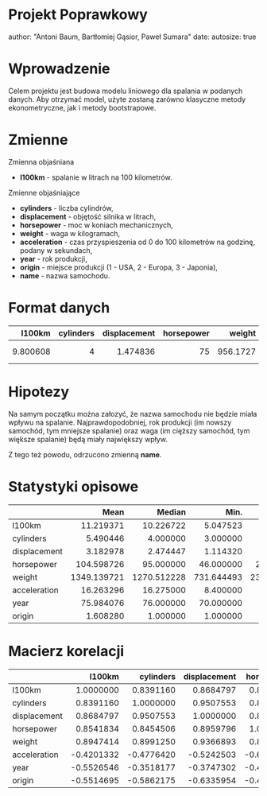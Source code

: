 <style>
.reveal h1, .reveal h2, .reveal h3 {
  word-wrap: normal;
  -moz-hyphens: none;
}
.small-code pre code {
  font-size: 1em;
}
.midcenter {
    position: fixed;
    top: 50%;
    left: 50%;
}
.footer {
    color: black; background: #E8E8E8;
    position: fixed; top: 90%;
    text-align:center; width:100%;
}
.pinky .reveal .state-background {
  background: #FF69B4;
} 
.pinky .reveal h1,
.pinky .reveal h2,
.pinky .reveal p {
  color: black;
}
</style>



Projekt Poprawkowy
========================================================
author: "Antoni Baum, Bartłomiej Gąsior, Paweł Sumara"
date: 
autosize: true

Wprowadzenie
========================================================

Celem projektu jest budowa modelu liniowego dla spalania w podanych danych. Aby otrzymać model, użyte zostaną zarówno klasyczne metody ekonometryczne, jak i metody bootstrapowe.

Zmienne
========================================================
Zmienna objaśniana

- **l100km** - spalanie w litrach na 100 kilometrów.

Zmienne objaśniające

- **cylinders** - liczba cylindrów,
- **displacement** - objętość silnika w litrach,
- **horsepower** - moc w koniach mechanicznych,
- **weight** - waga w kilogramach,
- **acceleration** - czas przyspieszenia od 0 do 100 kilometrów na godzinę, podany w sekundach,
- **year** - rok produkcji,
- **origin** - miejsce produkcji (1 - USA, 2 - Europa, 3 - Japonia),
- **name** - nazwa samochodu.

Format danych
========================================================

<table class="table" style="margin-left: auto; margin-right: auto;">
 <thead>
  <tr>
   <th style="text-align:right;"> l100km </th>
   <th style="text-align:right;"> cylinders </th>
   <th style="text-align:right;"> displacement </th>
   <th style="text-align:right;"> horsepower </th>
   <th style="text-align:right;"> weight </th>
   <th style="text-align:right;"> acceleration </th>
   <th style="text-align:right;"> year </th>
   <th style="text-align:right;"> origin </th>
   <th style="text-align:left;"> name </th>
  </tr>
 </thead>
<tbody>
  <tr>
   <td style="text-align:right;"> 9.800608 </td>
   <td style="text-align:right;"> 4 </td>
   <td style="text-align:right;"> 1.474836 </td>
   <td style="text-align:right;"> 75 </td>
   <td style="text-align:right;"> 956.1727 </td>
   <td style="text-align:right;"> 16.275 </td>
   <td style="text-align:right;"> 74 </td>
   <td style="text-align:right;"> 2 </td>
   <td style="text-align:left;"> fiat 128 </td>
  </tr>
</tbody>
</table>

Hipotezy
========================================================
Na samym początku można załozyć, że nazwa samochodu nie będzie miała wpływu na spalanie. Najprawdopodobniej, rok produkcji (im nowszy samochód, tym mniejsze spalanie) oraz waga (im cięższy samochód, tym większe spalanie) będą miały największy wpływ.

Z tego też powodu, odrzucono zmienną **name**.



Statystyki opisowe
========================================================
<table class="table" style="margin-left: auto; margin-right: auto;">
 <thead>
  <tr>
   <th style="text-align:left;">   </th>
   <th style="text-align:right;"> Mean </th>
   <th style="text-align:right;"> Median </th>
   <th style="text-align:right;"> Min. </th>
   <th style="text-align:right;"> Max. </th>
   <th style="text-align:right;"> Std. dev. </th>
   <th style="text-align:right;"> CV </th>
   <th style="text-align:right;"> Skewness </th>
   <th style="text-align:right;"> Kurtosis </th>
  </tr>
 </thead>
<tbody>
  <tr>
   <td style="text-align:left;"> l100km </td>
   <td style="text-align:right;"> 11.219371 </td>
   <td style="text-align:right;"> 10.226722 </td>
   <td style="text-align:right;"> 5.047523 </td>
   <td style="text-align:right;"> 26.134955 </td>
   <td style="text-align:right;"> 3.9091189 </td>
   <td style="text-align:right;"> 0.3484259 </td>
   <td style="text-align:right;"> 0.7546959 </td>
   <td style="text-align:right;"> 0.0769452 </td>
  </tr>
  <tr>
   <td style="text-align:left;"> cylinders </td>
   <td style="text-align:right;"> 5.490446 </td>
   <td style="text-align:right;"> 4.000000 </td>
   <td style="text-align:right;"> 3.000000 </td>
   <td style="text-align:right;"> 8.000000 </td>
   <td style="text-align:right;"> 1.7111468 </td>
   <td style="text-align:right;"> 0.3116590 </td>
   <td style="text-align:right;"> 0.4895637 </td>
   <td style="text-align:right;"> -1.4181049 </td>
  </tr>
  <tr>
   <td style="text-align:left;"> displacement </td>
   <td style="text-align:right;"> 3.182978 </td>
   <td style="text-align:right;"> 2.474447 </td>
   <td style="text-align:right;"> 1.114320 </td>
   <td style="text-align:right;"> 7.456114 </td>
   <td style="text-align:right;"> 1.7205287 </td>
   <td style="text-align:right;"> 0.5405405 </td>
   <td style="text-align:right;"> 0.6699253 </td>
   <td style="text-align:right;"> -0.8503270 </td>
  </tr>
  <tr>
   <td style="text-align:left;"> horsepower </td>
   <td style="text-align:right;"> 104.598726 </td>
   <td style="text-align:right;"> 95.000000 </td>
   <td style="text-align:right;"> 46.000000 </td>
   <td style="text-align:right;"> 230.000000 </td>
   <td style="text-align:right;"> 38.1476633 </td>
   <td style="text-align:right;"> 0.3647049 </td>
   <td style="text-align:right;"> 1.0228742 </td>
   <td style="text-align:right;"> 0.5131599 </td>
  </tr>
  <tr>
   <td style="text-align:left;"> weight </td>
   <td style="text-align:right;"> 1349.139721 </td>
   <td style="text-align:right;"> 1270.512228 </td>
   <td style="text-align:right;"> 731.644493 </td>
   <td style="text-align:right;"> 2331.464782 </td>
   <td style="text-align:right;"> 389.8955852 </td>
   <td style="text-align:right;"> 0.2889957 </td>
   <td style="text-align:right;"> 0.4744613 </td>
   <td style="text-align:right;"> -0.9000924 </td>
  </tr>
  <tr>
   <td style="text-align:left;"> acceleration </td>
   <td style="text-align:right;"> 16.263296 </td>
   <td style="text-align:right;"> 16.275000 </td>
   <td style="text-align:right;"> 8.400000 </td>
   <td style="text-align:right;"> 24.885000 </td>
   <td style="text-align:right;"> 2.8714069 </td>
   <td style="text-align:right;"> 0.1765575 </td>
   <td style="text-align:right;"> 0.1791872 </td>
   <td style="text-align:right;"> 0.1994252 </td>
  </tr>
  <tr>
   <td style="text-align:left;"> year </td>
   <td style="text-align:right;"> 75.984076 </td>
   <td style="text-align:right;"> 76.000000 </td>
   <td style="text-align:right;"> 70.000000 </td>
   <td style="text-align:right;"> 82.000000 </td>
   <td style="text-align:right;"> 3.6276011 </td>
   <td style="text-align:right;"> 0.0477416 </td>
   <td style="text-align:right;"> -0.0084619 </td>
   <td style="text-align:right;"> -1.1043831 </td>
  </tr>
  <tr>
   <td style="text-align:left;"> origin </td>
   <td style="text-align:right;"> 1.608280 </td>
   <td style="text-align:right;"> 1.000000 </td>
   <td style="text-align:right;"> 1.000000 </td>
   <td style="text-align:right;"> 3.000000 </td>
   <td style="text-align:right;"> 0.8206957 </td>
   <td style="text-align:right;"> 0.5102940 </td>
   <td style="text-align:right;"> 0.8314067 </td>
   <td style="text-align:right;"> -1.0038056 </td>
  </tr>
</tbody>
</table>

Macierz korelacji
========================================================
<table class="table" style="margin-left: auto; margin-right: auto;">
 <thead>
  <tr>
   <th style="text-align:left;">   </th>
   <th style="text-align:right;"> l100km </th>
   <th style="text-align:right;"> cylinders </th>
   <th style="text-align:right;"> displacement </th>
   <th style="text-align:right;"> horsepower </th>
   <th style="text-align:right;"> weight </th>
   <th style="text-align:right;"> acceleration </th>
   <th style="text-align:right;"> year </th>
   <th style="text-align:right;"> origin </th>
  </tr>
 </thead>
<tbody>
  <tr>
   <td style="text-align:left;"> l100km </td>
   <td style="text-align:right;"> 1.0000000 </td>
   <td style="text-align:right;"> 0.8391160 </td>
   <td style="text-align:right;"> 0.8684797 </td>
   <td style="text-align:right;"> 0.8541834 </td>
   <td style="text-align:right;"> 0.8947414 </td>
   <td style="text-align:right;"> -0.4201332 </td>
   <td style="text-align:right;"> -0.5526546 </td>
   <td style="text-align:right;"> -0.5514695 </td>
  </tr>
  <tr>
   <td style="text-align:left;"> cylinders </td>
   <td style="text-align:right;"> 0.8391160 </td>
   <td style="text-align:right;"> 1.0000000 </td>
   <td style="text-align:right;"> 0.9507553 </td>
   <td style="text-align:right;"> 0.8454506 </td>
   <td style="text-align:right;"> 0.8991250 </td>
   <td style="text-align:right;"> -0.4776420 </td>
   <td style="text-align:right;"> -0.3518177 </td>
   <td style="text-align:right;"> -0.5862175 </td>
  </tr>
  <tr>
   <td style="text-align:left;"> displacement </td>
   <td style="text-align:right;"> 0.8684797 </td>
   <td style="text-align:right;"> 0.9507553 </td>
   <td style="text-align:right;"> 1.0000000 </td>
   <td style="text-align:right;"> 0.8959796 </td>
   <td style="text-align:right;"> 0.9366893 </td>
   <td style="text-align:right;"> -0.5242503 </td>
   <td style="text-align:right;"> -0.3747302 </td>
   <td style="text-align:right;"> -0.6335954 </td>
  </tr>
  <tr>
   <td style="text-align:left;"> horsepower </td>
   <td style="text-align:right;"> 0.8541834 </td>
   <td style="text-align:right;"> 0.8454506 </td>
   <td style="text-align:right;"> 0.8959796 </td>
   <td style="text-align:right;"> 1.0000000 </td>
   <td style="text-align:right;"> 0.8697402 </td>
   <td style="text-align:right;"> -0.6761240 </td>
   <td style="text-align:right;"> -0.4232779 </td>
   <td style="text-align:right;"> -0.4747649 </td>
  </tr>
  <tr>
   <td style="text-align:left;"> weight </td>
   <td style="text-align:right;"> 0.8947414 </td>
   <td style="text-align:right;"> 0.8991250 </td>
   <td style="text-align:right;"> 0.9366893 </td>
   <td style="text-align:right;"> 0.8697402 </td>
   <td style="text-align:right;"> 1.0000000 </td>
   <td style="text-align:right;"> -0.3867368 </td>
   <td style="text-align:right;"> -0.3186360 </td>
   <td style="text-align:right;"> -0.6039929 </td>
  </tr>
  <tr>
   <td style="text-align:left;"> acceleration </td>
   <td style="text-align:right;"> -0.4201332 </td>
   <td style="text-align:right;"> -0.4776420 </td>
   <td style="text-align:right;"> -0.5242503 </td>
   <td style="text-align:right;"> -0.6761240 </td>
   <td style="text-align:right;"> -0.3867368 </td>
   <td style="text-align:right;"> 1.0000000 </td>
   <td style="text-align:right;"> 0.2815230 </td>
   <td style="text-align:right;"> 0.2275221 </td>
  </tr>
  <tr>
   <td style="text-align:left;"> year </td>
   <td style="text-align:right;"> -0.5526546 </td>
   <td style="text-align:right;"> -0.3518177 </td>
   <td style="text-align:right;"> -0.3747302 </td>
   <td style="text-align:right;"> -0.4232779 </td>
   <td style="text-align:right;"> -0.3186360 </td>
   <td style="text-align:right;"> 0.2815230 </td>
   <td style="text-align:right;"> 1.0000000 </td>
   <td style="text-align:right;"> 0.1835504 </td>
  </tr>
  <tr>
   <td style="text-align:left;"> origin </td>
   <td style="text-align:right;"> -0.5514695 </td>
   <td style="text-align:right;"> -0.5862175 </td>
   <td style="text-align:right;"> -0.6335954 </td>
   <td style="text-align:right;"> -0.4747649 </td>
   <td style="text-align:right;"> -0.6039929 </td>
   <td style="text-align:right;"> 0.2275221 </td>
   <td style="text-align:right;"> 0.1835504 </td>
   <td style="text-align:right;"> 1.0000000 </td>
  </tr>
</tbody>
</table>
